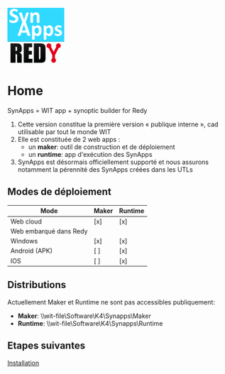 ![SynApps](assets/LogoSynApps128.png)

# Home

SynApps = WIT app + synoptic builder for Redy

1.	Cette version constitue la première version « publique interne », cad utilisable par tout le monde WIT
2.	Elle est constituée de 2 web apps : 
    * un **maker**: outil de construction et de déploiement 
    * un **runtime**: app d'exécution des SynApps
3.	SynApps est désormais officiellement supporté et nous assurons notamment la pérennité des SynApps créées dans les UTLs

## Modes de déploiement

| Mode                            | Maker | Runtime |
|---------------------------------|-------|---------|
| Web cloud                       |  [x]  |   [x]   |
| Web embarqué dans Redy          |       |         |
| Windows                         |  [x]  |   [x]   |
| Android (APK)                   |  [ ]  |   [x]   |
| IOS                             |  [ ]  |   [x]   |

## Distributions

Actuellement Maker et Runtime ne sont pas accessibles publiquement:

* **Maker**: \\\wit-file\Software\K4\Synapps\Maker
* **Runtime**: \\\wit-file\Software\K4\Synapps\Runtime

## Etapes suivantes

[Installation](install.md)